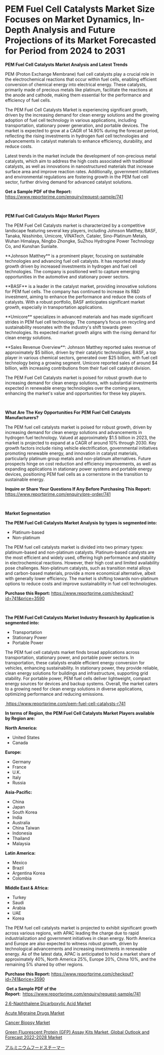 <p><h1>PEM Fuel Cell Catalysts Market Size Focuses on Market Dynamics, In-Depth Analysis and Future Projections of its Market Forecasted for Period from 2024 to 2031</h1></p><p><strong>PEM Fuel Cell Catalysts Market Analysis and Latest Trends</strong></p>
<p><p>PEM (Proton Exchange Membrane) fuel cell catalysts play a crucial role in the electrochemical reactions that occur within fuel cells, enabling efficient conversion of chemical energy into electrical energy. These catalysts, primarily made of precious metals like platinum, facilitate the reactions at the anode and cathode, making them essential for the performance and efficiency of fuel cells.</p><p>The PEM Fuel Cell Catalysts Market is experiencing significant growth, driven by the increasing demand for clean energy solutions and the growing adoption of fuel cell technology in various applications, including transportation, stationary power generation, and portable devices. The market is expected to grow at a CAGR of 14.90% during the forecast period, reflecting the rising investments in hydrogen fuel cell technologies and advancements in catalyst materials to enhance efficiency, durability, and reduce costs.</p><p>Latest trends in the market include the development of non-precious metal catalysts, which aim to address the high costs associated with traditional catalysts, as well as innovations in nanostructured materials that increase surface area and improve reaction rates. Additionally, government initiatives and environmental regulations are fostering growth in the PEM fuel cell sector, further driving demand for advanced catalyst solutions.</p></p>
<p><strong>Get a Sample PDF of the Report:&nbsp;</strong> <a href="https://www.reportprime.com/enquiry/request-sample/741">https://www.reportprime.com/enquiry/request-sample/741</a></p>
<p>&nbsp;</p>
<p><strong>PEM Fuel Cell Catalysts Major Market Players</strong></p>
<p><p>The PEM Fuel Cell Catalysts market is characterized by a competitive landscape featuring several key players, including Johnson Matthey, BASF, Tanaka, Nisshinbo, Umicore, VINATech, Cataler, Sino-Platinum Metals, Wuhan Himalaya, Ningbo Zhongke, SuZhou Hydrogine Power Technology Co, and Kunshan Sunlaite. </p><p>**Johnson Matthey** is a prominent player, focusing on sustainable technologies and advancing fuel cell catalysts. It has reported steady growth driven by increased investments in hydrogen and fuel cell technologies. The company is positioned well to capture emerging opportunities in the automotive and stationary power sectors.</p><p>**BASF** is a leader in the catalyst market, providing innovative solutions for PEM fuel cells. The company has continued to increase its R&D investment, aiming to enhance the performance and reduce the costs of catalysts. With a robust portfolio, BASF anticipates significant market growth, especially in transportation applications.</p><p>**Umicore** specializes in advanced materials and has made significant strides in PEM fuel cell technology. The company’s focus on recycling and sustainability resonates with the industry's shift towards green technologies. Its expected market growth aligns with the rising demand for clean energy solutions.</p><p>**Sales Revenue Overview**: Johnson Matthey reported sales revenue of approximately $5 billion, driven by their catalytic technologies. BASF, a top player in various chemical sectors, generated over $25 billion, with fuel cell technology being a growing segment. Umicore reported sales of around $4 billion, with increasing contributions from their fuel cell catalyst division.</p><p>The PEM Fuel Cell Catalysts market is poised for robust growth due to increasing demand for clean energy solutions, with substantial investments expected in renewable energy technologies over the coming years, enhancing the market's value and opportunities for these key players.</p></p>
<p>&nbsp;</p>
<p><strong>What Are The Key Opportunities For PEM Fuel Cell Catalysts Manufacturers?</strong></p>
<p><p>The PEM fuel cell catalysts market is poised for robust growth, driven by increasing demand for clean energy solutions and advancements in hydrogen fuel technology. Valued at approximately $1.5 billion in 2023, the market is projected to expand at a CAGR of around 10% through 2030. Key growth factors include rising vehicle electrification, governmental initiatives promoting renewable energy, and innovation in catalyst materials, particularly platinum group metals and non-platinum alternatives. Future prospects hinge on cost reduction and efficiency improvements, as well as expanding applications in stationary power systems and portable energy devices, positioning PEM fuel cells as a cornerstone in the transition to sustainable energy.</p></p>
<p><strong>Inquire or Share Your Questions If Any Before Purchasing This Report:</strong> <a href="https://www.reportprime.com/enquiry/pre-order/741">https://www.reportprime.com/enquiry/pre-order/741</a></p>
<p>&nbsp;</p>
<p><strong>Market Segmentation</strong></p>
<p><strong>The PEM Fuel Cell Catalysts Market Analysis by types is segmented into:</strong></p>
<p><ul><li>Platinum-based</li><li>Non-platinum</li></ul></p>
<p><p>The PEM fuel cell catalysts market is divided into two primary types: platinum-based and non-platinum catalysts. Platinum-based catalysts are the most efficient and widely used, offering high performance and stability in electrochemical reactions. However, their high cost and limited availability pose challenges. Non-platinum catalysts, such as transition metal alloys and carbon-based materials, provide a more economical alternative, albeit with generally lower efficiency. The market is shifting towards non-platinum options to reduce costs and improve sustainability in fuel cell technologies.</p></p>
<p><strong>Purchase this Report:&nbsp;</strong><a href="https://www.reportprime.com/checkout?id=741&price=3590">https://www.reportprime.com/checkout?id=741&price=3590</a></p>
<p>&nbsp;</p>
<p><strong>The PEM Fuel Cell Catalysts Market Industry Research by Application is segmented into:</strong></p>
<p><ul><li>Transportation</li><li>Stationary Power</li><li>Portable Power</li></ul></p>
<p><p>The PEM fuel cell catalysts market finds broad applications across transportation, stationary power, and portable power sectors. In transportation, these catalysts enable efficient energy conversion for vehicles, enhancing sustainability. In stationary power, they provide reliable, clean energy solutions for buildings and infrastructure, supporting grid stability. For portable power, PEM fuel cells deliver lightweight, compact energy sources for devices and backup systems. Overall, the market caters to a growing need for clean energy solutions in diverse applications, optimizing performance and reducing emissions.</p></p>
<p><a href="https://www.reportprime.com/pem-fuel-cell-catalysts-r741">&nbsp;https://www.reportprime.com/pem-fuel-cell-catalysts-r741</a></p>
<p><strong>In terms of Region, the PEM Fuel Cell Catalysts Market Players available by Region are:</strong></p>
<p>
    <p> <strong> North America: </strong>
        <ul>
            <li>United States</li>
            <li>Canada</li>
        </ul>
        </p> 
    <p> <strong> Europe: </strong>
        <ul>
            <li>Germany</li>
            <li>France</li>
            <li>U.K.</li>
            <li>Italy</li>
            <li>Russia</li>
        </ul>
        </p> 
    <p> <strong> Asia-Pacific: </strong>
        <ul>
            <li>China</li>
            <li>Japan</li>
            <li>South Korea</li>
            <li>India</li>
            <li>Australia</li>
            <li>China Taiwan</li>
            <li>Indonesia</li>
            <li>Thailand</li>
            <li>Malaysia</li>
        </ul>
        </p> 
    <p> <strong> Latin America: </strong>
        <ul>
            <li>Mexico</li>
            <li>Brazil</li>
            <li>Argentina Korea</li>
            <li>Colombia</li>
        </ul>
        </p> 
    <p> <strong> Middle East & Africa: </strong>
        <ul>
            <li>Turkey</li>
            <li>Saudi</li>
            <li>Arabia</li>
            <li>UAE</li>
            <li>Korea</li>
        </ul>
    </p>
    </p>
<p><p>The PEM fuel cell catalysts market is projected to exhibit significant growth across various regions, with APAC leading the charge due to rapid industrialization and government initiatives in clean energy. North America and Europe are also expected to witness robust growth, driven by technological advancements and increasing investments in renewable energy. As of the latest data, APAC is anticipated to hold a market share of approximately 40%, North America 25%, Europe 20%, China 10%, and the remaining 5% shared by other regions.</p></p>
<p><strong>Purchase this Report: </strong><a href="https://www.reportprime.com/checkout?id=741&price=3590">https://www.reportprime.com/checkout?id=741&price=3590</a></p>
<p>&nbsp;<strong>Get a Sample PDF of the Report:&nbsp;&nbsp;</strong><a href="https://www.reportprime.com/enquiry/request-sample/741">https://www.reportprime.com/enquiry/request-sample/741</a></p>
<p><strong></strong></p>
<p><p><a href="https://issuu.com/reportprime-2/docs/26-naphthalene-dicarboxylic-acid-ma_be9c927a5a87ef">2,6-Naphthalene Dicarboxylic Acid Market</a></p><p><a href="https://issuu.com/reportprime-2/docs/acute-migraine-drugs-market-size-20_7a6d9c73472b3f">Acute Migraine Drugs Market</a></p><p><a href="https://medium.com/@othaleffler24/how-regional-and-global-trends-are-shaping-the-cancer-biopsy-market-for-the-year-2024-2031-b050680e1244">Cancer Biopsy Market</a></p><p><a href="https://www.linkedin.com/pulse/exploring-green-fluorescent-protein-gfp-assay-kits-market-ixnwf?trackingId=drWFa0hgR5mo58hu2TXuDg%3D%3D">Green Fluorescent Protein (GFP) Assay Kits Market, Global Outlook and Forecast 2022-2028 Market</a></p><p><a href="https://medium.com/@bproschd5/%E3%82%A2%E3%83%AB%E3%83%9F%E3%83%8B%E3%82%A6%E3%83%A0%E8%A3%BD%E9%A3%9F%E5%93%81%E8%92%B8%E3%81%97%E5%99%A8%E5%B8%82%E5%A0%B4%E3%81%AE%E6%96%B0%E8%88%88%E3%83%88%E3%83%AC%E3%83%B3%E3%83%89%E3%81%A8%E5%B0%86%E6%9D%A5%E3%81%AE%E5%B1%95%E6%9C%9B-2024%E5%B9%B4%E3%81%8B%E3%82%892031%E5%B9%B4%E3%81%BE%E3%81%A7%E3%81%AE%E6%9C%9F%E9%96%93-e916005766e0">アルミニウムフードスチーマー</a></p></p>